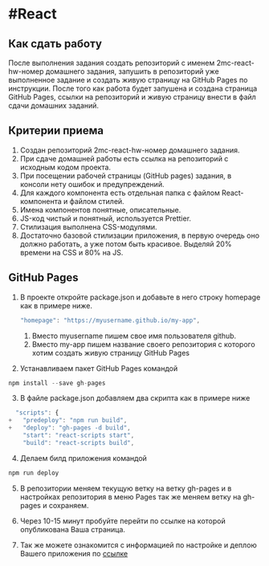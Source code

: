 # #React

##  Как сдать работу

После выполнения задания создать репозиторий с именем 2mc-react-hw-номер домашнего задания, запушить в репозиторий уже выполненное задание и создать живую страницу на GitHub Pages по  инструкции. 
После того как работа будет запушена и создана страница GitHub Pages, ссылки на репозиторий и живую страницу внести в файл сдачи домашних заданий.

## Критерии приема

1. Создан репозиторий 2mc-react-hw-номер домашнего задания.
2. При сдаче домашней работы есть ссылка на репозиторий с исходным кодом проекта.
3. При посещении рабочей страницы (GitHub pages) задания, в консоли нету ошибок и предупреждений.
4. Для каждого компонента есть отдельная папка с файлом React-компонента и файлом стилей.
5. Имена компонентов понятные, описательные.
6. JS-код чистый и понятный, используется Prettier.
7. Стилизация выполнена CSS-модулями.
8. Достаточно базовой стилизации приложения, в первую очередь оно должно работать, а уже потом быть красивое. Выделяй 20% времени на CSS и 80% на JS.

##  GitHub Pages

1. В проекте откройте package.json и добавьте в него строку homepage  как в примере ниже.
    ```js
    "homepage": "https://myusername.github.io/my-app",
    ```
	1. Вместо myusername пишем свое имя пользователя github.
	2. Вместо my-app пишем название своего репозитория с которого хотим создать живую  страницу GitHub Pages

2. Устанавливаем пакет GitHub Pages командой 
```js
npm install --save gh-pages
```

3. В файле package.json добавляем два скрипта как в примере ниже
```js
  "scripts": {
+   "predeploy": "npm run build",
+   "deploy": "gh-pages -d build",
    "start": "react-scripts start",
    "build": "react-scripts build",
```

4. Делаем билд приложения командой 
```js
npm run deploy
```

5. В репозитории меняем текущую ветку на ветку gh-pages и в  настройках репозитория в меню Pages так же  меняем ветку на gh-pages и сохраняем.

6. Через 10-15 минут пробуйте перейти по ссылке на которой опубликована Ваша страница.

7. Так же можете ознакомится с  информацией по настройке и деплою Вашего приложения по [ссылке](https://create-react-app.dev/docs/deployment#github-pages)
